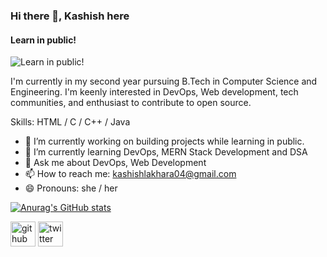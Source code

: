 

<!--
**KashishLakhara04/KashishLakhara04** is a ✨ _special_ ✨ repository because its `README.md` (this file) appears on your GitHub profile.

Here are some ideas to get you started:

- 🔭 I’m currently working on ...
- 🌱 I’m currently learning ...
- 👯 I’m looking to collaborate on ...
- 🤔 I’m looking for help with ...
- 💬 Ask me about ...
- 📫 How to reach me: ...
- 😄 Pronouns: ...
- ⚡ Fun fact: ...
-->

### Hi there 👋, Kashish here
#### Learn in public!
![Learn in public!](https://pbs.twimg.com/profile_banners/1459875544946802695/1657449923/1080x360)

I'm currently in my second year pursuing B.Tech in Computer Science and Engineering. I'm keenly interested in DevOps, Web development, tech communities, and enthusiast to contribute to open source.

Skills:  HTML / C / C++ / Java

- 🔭 I’m currently working on building projects while learning in public. 
- 🌱 I’m currently learning DevOps, MERN Stack Development and DSA 
- 💬 Ask me about DevOps, Web Development 
- 📫 How to reach me: kashishlakhara04@gmail.com 
- 😄 Pronouns: she / her 

[![Anurag's GitHub stats](https://github-readme-stats.vercel.app/api?username=KashishLakhara04)](https://github.com/anuraghazra/github-readme-stats)

[<img src='https://cdn.jsdelivr.net/npm/simple-icons@3.0.1/icons/github.svg' alt='github' height='40'>](https://github.com/KashishLakhara04) 
[<img src='https://cdn.jsdelivr.net/npm/simple-icons@3.0.1/icons/twitter.svg' alt='twitter' height='40'>](https://twitter.com/kashishtwts)  


